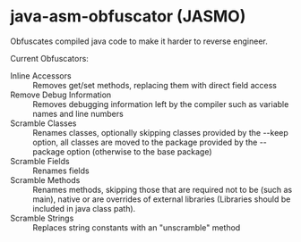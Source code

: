 # java-asm-obfuscator (JASMO)

Obfuscates compiled java code to make it harder to reverse engineer.


Current Obfuscators:
<dl>
    <dt>Inline Accessors<br></dt>
    <dd>Removes get/set methods, replacing them with direct field access</dd>
    <dt>Remove Debug Information</dt>
    <dd>Removes debugging information left by the compiler such as variable names and line numbers</dd>
    <dt>Scramble Classes</dt>
    <dd>Renames classes, optionally skipping classes provided by the --keep option, all classes are moved to the package provided by the --package option (otherwise to the base package)</dd>
    <dt>Scramble Fields</dt>
    <dd>Renames fields</dd>
    <dt>Scramble Methods</dt>
    <dd>Renames methods, skipping those that are required not to be (such as main), native or are overrides of external libraries (Libraries should be included in java class path).</dd>
    <dt>Scramble Strings</dt>
    <dd>Replaces string constants with an "unscramble" method</dd>
<dl>
